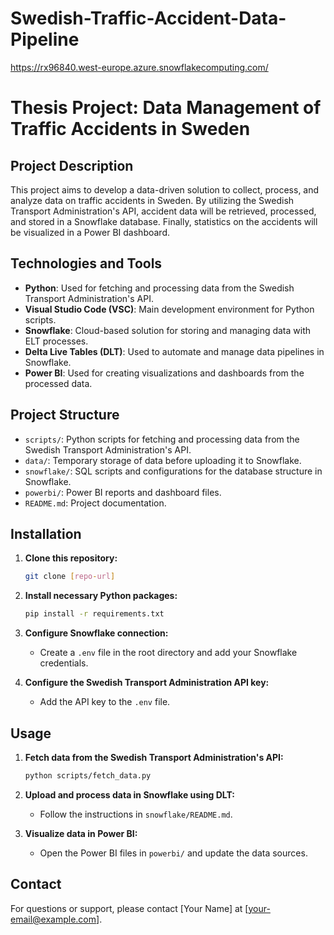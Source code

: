 # Swedish-Traffic-Accident-Data-Pipeline
https://rx96840.west-europe.azure.snowflakecomputing.com/
# Thesis Project: Data Management of Traffic Accidents in Sweden

## Project Description
This project aims to develop a data-driven solution to collect, process, and analyze data on traffic accidents in Sweden. By utilizing the Swedish Transport Administration's API, accident data will be retrieved, processed, and stored in a Snowflake database. Finally, statistics on the accidents will be visualized in a Power BI dashboard.

## Technologies and Tools
- **Python**: Used for fetching and processing data from the Swedish Transport Administration's API.
- **Visual Studio Code (VSC)**: Main development environment for Python scripts.
- **Snowflake**: Cloud-based solution for storing and managing data with ELT processes.
- **Delta Live Tables (DLT)**: Used to automate and manage data pipelines in Snowflake.
- **Power BI**: Used for creating visualizations and dashboards from the processed data.

## Project Structure
- `scripts/`: Python scripts for fetching and processing data from the Swedish Transport Administration's API.
- `data/`: Temporary storage of data before uploading it to Snowflake.
- `snowflake/`: SQL scripts and configurations for the database structure in Snowflake.
- `powerbi/`: Power BI reports and dashboard files.
- `README.md`: Project documentation.

## Installation
1. **Clone this repository:**
    ```bash
    git clone [repo-url]
    ```
2. **Install necessary Python packages:**
    ```bash
    pip install -r requirements.txt
    ```
3. **Configure Snowflake connection:**
    - Create a `.env` file in the root directory and add your Snowflake credentials.

4. **Configure the Swedish Transport Administration API key:**
    - Add the API key to the `.env` file.

## Usage
1. **Fetch data from the Swedish Transport Administration's API:**
    ```bash
    python scripts/fetch_data.py
    ```

2. **Upload and process data in Snowflake using DLT:**
    - Follow the instructions in `snowflake/README.md`.

3. **Visualize data in Power BI:**
    - Open the Power BI files in `powerbi/` and update the data sources.

## Contact
For questions or support, please contact [Your Name] at [your-email@example.com].
